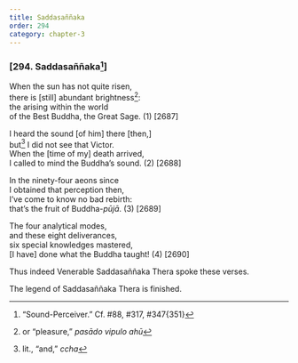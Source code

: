 ```yaml
---
title: Saddasaññaka
order: 294
category: chapter-3
---
```


### \[294. Saddasaññaka[^1]\]

When the sun has not quite risen,  
there is \[still\] abundant brightness[^2]:  
the arising within the world  
of the Best Buddha, the Great Sage. (1) \[2687\]

I heard the sound \[of him\] there \[then,\]  
but[^3] I did not see that Victor.  
When the \[time of my\] death arrived,  
I called to mind the Buddha’s sound. (2) \[2688\]

In the ninety-four aeons since  
I obtained that perception then,  
I’ve come to know no bad rebirth:  
that’s the fruit of Buddha-*pūjā*. (3) \[2689\]

The four analytical modes,  
and these eight deliverances,  
six special knowledges mastered,  
\[I have\] done what the Buddha taught! (4) \[2690\]

Thus indeed Venerable Saddasaññaka Thera spoke these verses.

The legend of Saddasaññaka Thera is finished.

[^1]: “Sound-Perceiver.” Cf. \#88, \#317, \#347{351}

[^2]: or “pleasure,” *pasādo vipulo ahū*

[^3]: lit., “and,” *<span class="diacritics" data-state="on">c</span><span class="no-diacritics" data-state="off">ch</span>a*
